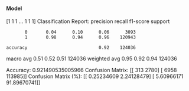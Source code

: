 #### Model
[1 1 1 ... 1 1 1]
Classification Report:
              precision    recall  f1-score   support

           0       0.04      0.10      0.06      3093
           1       0.98      0.94      0.96    120943

    accuracy                           0.92    124036
   macro avg       0.51      0.52      0.51    124036
weighted avg       0.95      0.92      0.94    124036

Accuracy: 0.921490535005966
Confusion Matrix:
[[   313   2780]
 [  6958 113985]]
Confusion Matrix (%):
[[ 0.25234609  2.24128479]
 [ 5.60966171 91.89670741]]
